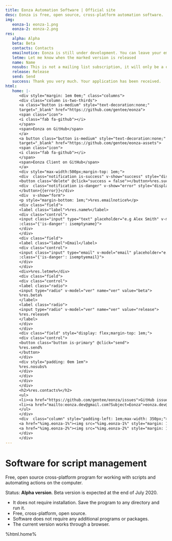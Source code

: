 ```yaml
---
title: Eonza Automation Software | Official site
desc: Eonza is free, open source, cross-platform automation software.
img:
   eonza-1: eonza-1.png
   eonza-2: eonza-2.png
res:
   alpha: Alpha
   beta: Beta
   contacts: Contacts
   emailnotice: Eonza is still under development. You can leave your email and I (the developer) will send you a personal message when the desired version is released. 
   letme: Let me know when the marked version is released
   name: Name
   nosubs: This is not a mailing list subscription, it will only be a one-time email.
   release: Release
   send: Send
   success: Thank you very much. Your application has been received.
html:
   home: |-
      <div style="margin: 1em 0em;" class="columns">
      <div class="column is-two-thirds">
      <a class="button is-medium" style="text-decoration:none;" 
      target="_blank" href="https://github.com/gentee/eonza">
      <span class="icon">
      <i class="fab fa-github"></i>
      </span>
      <span>Eonza on GitHub</span>
      </a>
      <a button class="button is-medium" style="text-decoration:none;" 
      target="_blank" href="https://github.com/gentee/eonza-assets">
      <span class="icon">
      <i class="fab fa-github"></i>
      </span>
      <span>Eonza Client on GitHub</span>
      </a>
      <div style="max-width:500px;margin-top: 1em;">
      <div  class="notification is-success" v-show="success" style="display:none;">
      <button class="delete" @click="success = false"></button>%res.success%</div>
      <div  class="notification is-danger" v-show="error" style="display:none;"><button class="delete" @click="error = ''">
      </button>{{error}}</div>
      <div  v-show="form">
      <p style="margin-bottom: 1em;">%res.emailnotice%</p>
      <div class="field">
      <label class="label">%res.name%</label>
      <div class="control">
      <input class="input" type="text" placeholder="e.g Alex Smith" v-model="name"
      :class="{'is-danger': isemptyname}">
      </div>
      </div>
      <div class="field">
      <label class="label">Email</label>
      <div class="control">
      <input class="input" type="email" v-model="email" placeholder="e.g. alexsmith@gmail.com" 
      :class="{'is-danger': isemptyemail}">
      </div>
      </div>
      <div>%res.letme%</div>
      <div class="field">
      <div class="control">
      <label class="radio">
      <input type="radio" v-model="ver" name="ver" value="beta">
      %res.beta%
      </label>
      <label class="radio">
      <input type="radio" v-model="ver" name="ver" value="release">
      %res.release%
      </label>
      </div>
      </div>
      <div class="field" style="display: flex;margin-top: 1em;">
      <div class="control">
      <button class="button is-primary" @click="send">
      %res.send%
      </button>
      </div>
      <div style="padding: 0em 1em">
      %res.nosubs%
      </div>
      </div>
      </div>
      </div>
      <h2>%res.contacts%</h2>
      <ul>
      <li><a href="https://github.com/gentee/eonza/issues">GitHub issues</a></li>
      <li><a href="mailto:eonza.dev@gmail.com?Subject=Eonza">eonza.dev@gmail.com</a></li>
      </ul>
      </div>
      <div  class="column" style="padding-left: 1em;max-width: 350px;">
      <a href="%img.eonza-1%"><img src="%img.eonza-1%" style="margin: 1em 1em;width: 300px;"/></a>
      <a href="%img.eonza-2%"><img src="%img.eonza-2%" style="margin: 1em 1em;width: 300px;"/></a>
      </div>
      </div>
---
```

# Software for script management

Free, open source cross-platform program for working with scripts and automating actions on the computer.

Status: **Alpha version**. Beta version is expected at the end of July 2020.

* It does not require installation. Save the program to any directory and run it.
* Free, cross-platform, open source.
* Software does not require any additional programs or packages.
* The current version works through a browser.

%html.home%
